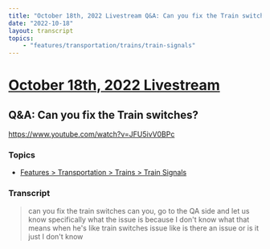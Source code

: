 ```yaml
---
title: "October 18th, 2022 Livestream Q&A: Can you fix the Train switches?"
date: "2022-10-18"
layout: transcript
topics:
    - "features/transportation/trains/train-signals"
---
```

# [October 18th, 2022 Livestream](../2022-10-18.md)
## Q&A: Can you fix the Train switches?
https://www.youtube.com/watch?v=JFU5ivV0BPc

### Topics
* [Features > Transportation > Trains > Train Signals](../topics/features/transportation/trains/train-signals.md)

### Transcript

> can you fix the train switches can you, go to the QA side and let us know specifically what the issue is because I don't know what that means when he's like train switches issue like is there an issue or is it just I don't know
